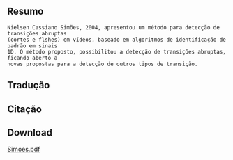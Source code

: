 ## Resumo ##

```
Nielsen Cassiano Simões, 2004, apresentou um método para detecção de transições abruptas 
(cortes e flshes) em vídeos, baseado em algoritmos de identificação de padrão em sinais 
1D. O método proposto, possibilitou a detecção de transições abruptas,  ficando aberto a 
novas propostas para a detecção de outros tipos de transição.
```

## Tradução ##
## Citação ##
## Download ##
[Simoes.pdf](http://m-fit.googlecode.com/files/Simoes.pdf)